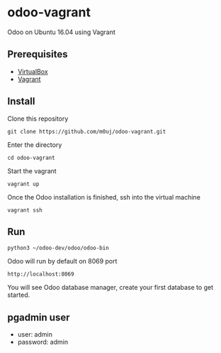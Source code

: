 # odoo-vagrant

Odoo on Ubuntu 16.04 using Vagrant

## Prerequisites

* [VirtualBox](https://www.virtualbox.org/wiki/Downloads)
* [Vagrant](https://www.vagrantup.com/downloads.html)

## Install

Clone this repository

```
git clone https://github.com/m0uj/odoo-vagrant.git
```

Enter the directory

```
cd odoo-vagrant
```

Start the vagrant

```
vagrant up
```

Once the Odoo installation is finished, ssh into the virtual machine

```
vagrant ssh
```

## Run

```
python3 ~/odoo-dev/odoo/odoo-bin
```

Odoo will run by default on 8069 port

```
http://localhost:8069
```

You will see Odoo database manager, create your first database to get started.

## pgadmin user

* user: admin
* password: admin